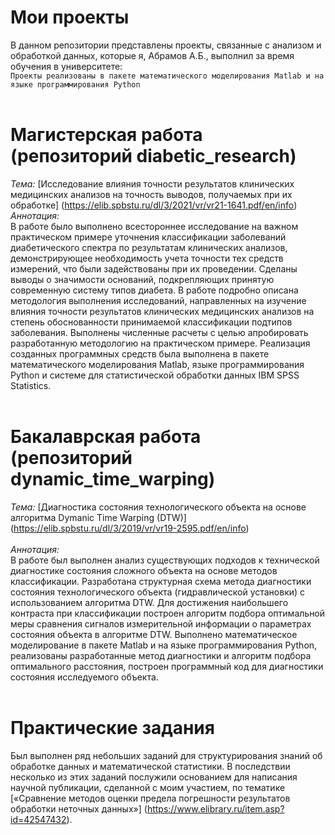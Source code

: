 Мои проекты
=
В данном репозитории представлены проекты, связанные с анализом и обработкой данных, которые я, Абрамов А.Б., выполнил за время обучения в университете: <br>
`Проекты реализованы в пакете математического моделирования Matlab и на языке программирования Python` <br>
<br>
# Магистерская работа (репозиторий diabetic_research) <br>
*Тема:* [Исследование влияния точности результатов клинических медицинских анализов на точность выводов, получаемых при их обработке] (https://elib.spbstu.ru/dl/3/2021/vr/vr21-1641.pdf/en/info) <br>
*Аннотация:* <br>
В работе было выполнено всестороннее исследование на важном практическом примере уточнения классификации заболеваний диабетического спектра по результатам клинических анализов, демонстрирующее необходимость учета точности тех средств измерений, что были задействованы при их проведении. Сделаны выводы о значимости оснований, подкрепляющих принятую современную систему типов диабета. В работе подробно описана методология выполнения исследований, направленных на изучение влияния точности результатов клинических медицинских анализов на степень обоснованности принимаемой классификации подтипов заболевания. Выполнены численные расчеты с целью апробировать разработанную методологию на практическом примере. Реализация созданных программных средств была выполнена в пакете математического моделирования Matlab, языке программирования Python и системе для статистической обработки данных IBM SPSS Statistics. <br>
<br>
# Бакалаврская работа (репозиторий dynamic_time_warping) <br>
*Тема:* [Диагностика состояния технологического объекта на основе алгоритма Dymanic Time Warping (DTW)] (https://elib.spbstu.ru/dl/3/2019/vr/vr19-2595.pdf/en/info) <br>  
*Аннотация:* <br>
В работе был выполнен анализ существующих подходов к технической диагностике состояния сложного объекта на основе методов классификации. Разработана структурная схема метода диагностики состояния технологического объекта (гидравлической установки) с использованием алгоритма DTW. Для достижения наибольшего контраста при классификации построен алгоритм подбора оптимальной меры сравнения сигналов измерительной информации о параметрах состояния объекта в алгоритме DTW. Выполнено математическое моделирование в пакете Matlab и на языке программирования Python, реализованы разработанные метод диагностики и алгоритм подбора оптимального расстояния, построен программный код для диагностики состояния исследуемого объекта. <br>
<br>
# Практические задания <br>
Был выполнен ряд небольших заданий для структурирования знаний об обработке данных и математической статистики. В последствии несколько из этих заданий послужили основанием для написания научной публикации, сделанной с моим участием, по тематике [«Сравнение методов оценки предела погрешности результатов обработки неточных данных»] (https://www.elibrary.ru/item.asp?id=42547432).
